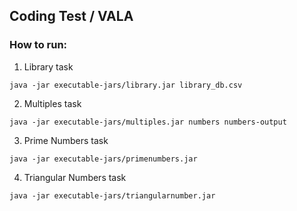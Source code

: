 ## Coding Test / VALA

### How to run:

1. Library task

```
java -jar executable-jars/library.jar library_db.csv
```

2. Multiples task

```
java -jar executable-jars/multiples.jar numbers numbers-output
```

3. Prime Numbers task

```
java -jar executable-jars/primenumbers.jar
```

4. Triangular Numbers task

```
java -jar executable-jars/triangularnumber.jar
```